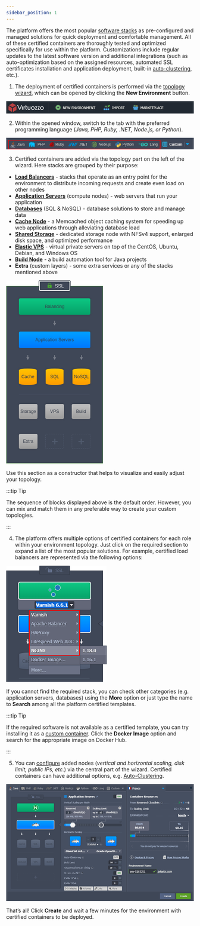 ```yaml
---
sidebar_position: 1
---
```


The platform offers the most popular [software stacks](http://localhost:3000/docs/QuickStart/Software%20Stack%20Versions) as pre-configured and managed solutions for quick deployment and comfortable management. All of these certified containers are thoroughly tested and optimized specifically for use within the platform. Customizations include regular updates to the latest software version and additional integrations (such as auto-optimization based on the assigned resources, automated SSL certificates installation and application deployment, built-in [auto-clustering](http://localhost:3000/docs/ApplicationSetting/Scaling%20And%20Clustering/Auto-Clustering%20of%20Instances), etc.).

1. The deployment of certified containers is performed via the [topology wizard](http://localhost:3000/docs/EnvironmentManagement/Setting%20Up%20Environment), which can be opened by clicking the **New Environment** button.

<div style={{
    display:'flex',
    justifyContent: 'center',
    margin: '0 0 1rem 0'
}}>

![Locale Dropdown](./img/CertifiedContainersDeployment/01-paas-main-buttons.png)

</div>

2. Within the opened window, switch to the tab with the preferred programming language (_Java, PHP, Ruby, .NET, Node.js, or Python_).

<div style={{
    display:'flex',
    justifyContent: 'center',
    margin: '0 0 1rem 0'
}}>

![Locale Dropdown](./img/CertifiedContainersDeployment/02-certified-containers-programming-languages.png)

</div>

3. Certified containers are added via the topology part on the left of the wizard. Here stacks are grouped by their purpose:

- **[Load Balancers](http://localhost:3000/docs/Load%20Balancers/Load%20Balancing)** - stacks that operate as an entry point for the environment to distribute incoming requests and create even load on other nodes
- **[Application Servers](http://localhost:3000/docs/Java/Java%20App%20Servers/Tomcat%20and%20TomEE/Tomcat%20Server)** (compute nodes) - web servers that run your application
- **[Databases](http://localhost:3000/docs/Database/Database%20Hosting/DB%20Hosting%20Overview)** (SQL & NoSQL) - database solutions to store and manage data
- **[Cache Node](http://localhost:3000/docs/Memcached/Memcached%20System)** - a Memcached object caching system for speeding up web applications through alleviating database load
- **[Shared Storage](http://localhost:3000/docs/Data%20Storage%20Container/Shared%20Storage%20Container)** - dedicated storage node with NFSv4 support, enlarged disk space, and optimized performance
- **[Elastic VPS](http://localhost:3000/docs/Elastic%20VPS/Elastic%20VPS%20Overview/General%20Information)** - virtual private servers on top of the CentOS, Ubuntu, Debian, and Windows OS
- **[Build Node](http://localhost:3000/docs/Java/Build%20Node/Java%20VCS%20Deployment%20with%20Maven)** - a build automation tool for Java projects
- **Extra** (custom layers) - some extra services or any of the stacks mentioned above

<div style={{
    display:'flex',
    justifyContent: 'center',
    margin: '0 0 1rem 0'
}}>

![Locale Dropdown](./img/CertifiedContainersDeployment/03-certified-containers-in-topology-wizard.png)

</div>

Use this section as a constructor that helps to visualize and easily adjust your topology.

:::tip Tip

The sequence of blocks displayed above is the default order. However, you can mix and match them in any preferable way to create your custom topologies.

:::

4. The platform offers multiple options of certified containers for each role within your environment topology. Just click on the required section to expand a list of the most popular solutions. For example, certified load balancers are represented via the following options:

<div style={{
    display:'flex',
    justifyContent: 'center',
    margin: '0 0 1rem 0'
}}>

![Locale Dropdown](./img/CertifiedContainersDeployment/04-certified-stack-versions.png)

</div>

If you cannot find the required stack, you can check other categories (e.g. application servers, databases) using the **More** option or just type the name to **Search** among all the platform certified templates.

:::tip Tip

If the required software is not available as a certified template, you can try installing it as a [custom container](http://localhost:3000/docs/Container/Container%20Deployment/Custom%20Containers%20Deployment). Click the **Docker Image** option and search for the appropriate image on Docker Hub.

:::

5. You can [configure](http://localhost:3000/docs/EnvironmentManagement/Setting%20Up%20Environment) added nodes (_vertical and horizontal scaling, disk limit, public IPs, etc._) via the central part of the wizard. Certified containers can have additional options, e.g. [Auto-Clustering](http://localhost:3000/docs/ApplicationSetting/Scaling%20And%20Clustering/Auto-Clustering%20of%20Instances).

![Locale Dropdown](./img/CertifiedContainersDeployment/05-environment-with-certified-containers.png)

That’s all! Click **Create** and wait a few minutes for the environment with certified containers to be deployed.
